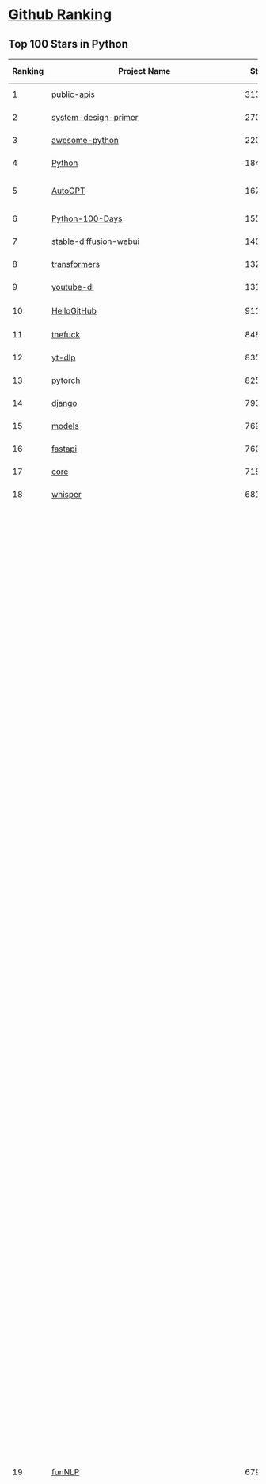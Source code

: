 [Github Ranking](../README.md)
==========

## Top 100 Stars in Python

| Ranking | Project Name | Stars | Forks | Language | Open Issues | Description | Last Commit |
| ------- | ------------ | ----- | ----- | -------- | ----------- | ----------- | ----------- |
| 1 | [public-apis](https://github.com/public-apis/public-apis) | 313304 | 33444 | Python | 22 | A collective list of free APIs | 2024-09-25T13:37:57Z |
| 2 | [system-design-primer](https://github.com/donnemartin/system-design-primer) | 270897 | 45729 | Python | 235 | Learn how to design large-scale systems. Prep for the system design interview.  Includes Anki flashcards. | 2024-08-07T10:09:11Z |
| 3 | [awesome-python](https://github.com/vinta/awesome-python) | 220033 | 24821 | Python | 0 | An opinionated list of awesome Python frameworks, libraries, software and resources. | 2024-08-11T17:10:18Z |
| 4 | [Python](https://github.com/TheAlgorithms/Python) | 184619 | 44370 | Python | 33 | All Algorithms implemented in Python | 2024-09-28T13:37:00Z |
| 5 | [AutoGPT](https://github.com/Significant-Gravitas/AutoGPT) | 167038 | 44180 | Python | 125 | AutoGPT is the vision of accessible AI for everyone, to use and to build on. Our mission is to provide the tools, so that you can focus on what matters. | 2024-09-28T23:25:09Z |
| 6 | [Python-100-Days](https://github.com/jackfrued/Python-100-Days) | 155335 | 52098 | Python | 533 | Python - 100天从新手到大师 | 2024-08-15T10:52:27Z |
| 7 | [stable-diffusion-webui](https://github.com/AUTOMATIC1111/stable-diffusion-webui) | 140347 | 26560 | Python | 2241 | Stable Diffusion web UI | 2024-09-09T04:52:14Z |
| 8 | [transformers](https://github.com/huggingface/transformers) | 132705 | 26444 | Python | 1021 | 🤗 Transformers: State-of-the-art Machine Learning for Pytorch, TensorFlow, and JAX. | 2024-09-28T10:19:47Z |
| 9 | [youtube-dl](https://github.com/ytdl-org/youtube-dl) | 131571 | 9967 | Python | 3709 | Command-line program to download videos from YouTube.com and other video sites | 2024-08-17T06:41:13Z |
| 10 | [HelloGitHub](https://github.com/521xueweihan/HelloGitHub) | 91127 | 9580 | Python | 145 | :octocat: 分享 GitHub 上有趣、入门级的开源项目。Share interesting, entry-level open source projects on GitHub. | 2024-09-28T06:51:48Z |
| 11 | [thefuck](https://github.com/nvbn/thefuck) | 84868 | 3427 | Python | 264 | Magnificent app which corrects your previous console command. | 2024-07-19T14:56:13Z |
| 12 | [yt-dlp](https://github.com/yt-dlp/yt-dlp) | 83557 | 6514 | Python | 1418 | A feature-rich command-line audio/video downloader | 2024-09-27T23:08:39Z |
| 13 | [pytorch](https://github.com/pytorch/pytorch) | 82523 | 22207 | Python | 13931 | Tensors and Dynamic neural networks in Python with strong GPU acceleration | 2024-09-29T02:26:51Z |
| 14 | [django](https://github.com/django/django) | 79395 | 31629 | Python | 0 | The Web framework for perfectionists with deadlines. | 2024-09-26T14:25:50Z |
| 15 | [models](https://github.com/tensorflow/models) | 76986 | 45786 | Python | 1067 | Models and examples built with TensorFlow | 2024-09-24T16:08:15Z |
| 16 | [fastapi](https://github.com/fastapi/fastapi) | 76090 | 6413 | Python | 46 | FastAPI framework, high performance, easy to learn, fast to code, ready for production | 2024-09-28T08:47:25Z |
| 17 | [core](https://github.com/home-assistant/core) | 71803 | 30061 | Python | 2255 | :house_with_garden: Open source home automation that puts local control and privacy first. | 2024-09-29T02:07:03Z |
| 18 | [whisper](https://github.com/openai/whisper) | 68120 | 8048 | Python | 0 | Robust Speech Recognition via Large-Scale Weak Supervision | 2024-09-27T23:44:27Z |
| 19 | [funNLP](https://github.com/fighting41love/funNLP) | 67980 | 14424 | Python | 153 | 中英文敏感词、语言检测、中外手机/电话归属地/运营商查询、名字推断性别、手机号抽取、身份证抽取、邮箱抽取、中日文人名库、中文缩写库、拆字词典、词汇情感值、停用词、反动词表、暴恐词表、繁简体转换、英文模拟中文发音、汪峰歌词生成器、职业名称词库、同义词库、反义词库、否定词库、汽车品牌词库、汽车零件词库、连续英文切割、各种中文词向量、公司名字大全、古诗词库、IT词库、财经词库、成语词库、地名词库、历史名人词库、诗词词库、医学词库、饮食词库、法律词库、汽车词库、动物词库、中文聊天语料、中文谣言数据、百度中文问答数据集、句子相似度匹配算法集合、bert资源、文本生成&摘要相关工具、cocoNLP信息抽取工具、国内电话号码正则匹配、清华大学XLORE:中英文跨语言百科知识图谱、清华大学人工智能技术系列报告、自然语言生成、NLU太难了系列、自动对联数据及机器人、用户名黑名单列表、罪名法务名词及分类模型、微信公众号语料、cs224n深度学习自然语言处理课程、中文手写汉字识别、中文自然语言处理 语料/数据集、变量命名神器、分词语料库+代码、任务型对话英文数据集、ASR 语音数据集 + 基于深度学习的中文语音识别系统、笑声检测器、Microsoft多语言数字/单位/如日期时间识别包、中华新华字典数据库及api(包括常用歇后语、成语、词语和汉字)、文档图谱自动生成、SpaCy 中文模型、Common Voice语音识别数据集新版、神经网络关系抽取、基于bert的命名实体识别、关键词(Keyphrase)抽取包pke、基于医疗领域知识图谱的问答系统、基于依存句法与语义角色标注的事件三元组抽取、依存句法分析4万句高质量标注数据、cnocr：用来做中文OCR的Python3包、中文人物关系知识图谱项目、中文nlp竞赛项目及代码汇总、中文字符数据、speech-aligner: 从“人声语音”及其“语言文本”产生音素级别时间对齐标注的工具、AmpliGraph: 知识图谱表示学习(Python)库：知识图谱概念链接预测、Scattertext 文本可视化(python)、语言/知识表示工具：BERT & ERNIE、中文对比英文自然语言处理NLP的区别综述、Synonyms中文近义词工具包、HarvestText领域自适应文本挖掘工具（新词发现-情感分析-实体链接等）、word2word：(Python)方便易用的多语言词-词对集：62种语言/3,564个多语言对、语音识别语料生成工具：从具有音频/字幕的在线视频创建自动语音识别(ASR)语料库、构建医疗实体识别的模型（包含词典和语料标注）、单文档非监督的关键词抽取、Kashgari中使用gpt-2语言模型、开源的金融投资数据提取工具、文本自动摘要库TextTeaser: 仅支持英文、人民日报语料处理工具集、一些关于自然语言的基本模型、基于14W歌曲知识库的问答尝试--功能包括歌词接龙and已知歌词找歌曲以及歌曲歌手歌词三角关系的问答、基于Siamese bilstm模型的相似句子判定模型并提供训练数据集和测试数据集、用Transformer编解码模型实现的根据Hacker News文章标题自动生成评论、用BERT进行序列标记和文本分类的模板代码、LitBank：NLP数据集——支持自然语言处理和计算人文学科任务的100部带标记英文小说语料、百度开源的基准信息抽取系统、虚假新闻数据集、Facebook: LAMA语言模型分析，提供Transformer-XL/BERT/ELMo/GPT预训练语言模型的统一访问接口、CommonsenseQA：面向常识的英文QA挑战、中文知识图谱资料、数据及工具、各大公司内部里大牛分享的技术文档 PDF 或者 PPT、自然语言生成SQL语句（英文）、中文NLP数据增强（EDA）工具、英文NLP数据增强工具 、基于医药知识图谱的智能问答系统、京东商品知识图谱、基于mongodb存储的军事领域知识图谱问答项目、基于远监督的中文关系抽取、语音情感分析、中文ULMFiT-情感分析-文本分类-语料及模型、一个拍照做题程序、世界各国大规模人名库、一个利用有趣中文语料库 qingyun 训练出来的中文聊天机器人、中文聊天机器人seqGAN、省市区镇行政区划数据带拼音标注、教育行业新闻语料库包含自动文摘功能、开放了对话机器人-知识图谱-语义理解-自然语言处理工具及数据、中文知识图谱：基于百度百科中文页面-抽取三元组信息-构建中文知识图谱、masr: 中文语音识别-提供预训练模型-高识别率、Python音频数据增广库、中文全词覆盖BERT及两份阅读理解数据、ConvLab：开源多域端到端对话系统平台、中文自然语言处理数据集、基于最新版本rasa搭建的对话系统、基于TensorFlow和BERT的管道式实体及关系抽取、一个小型的证券知识图谱/知识库、复盘所有NLP比赛的TOP方案、OpenCLaP：多领域开源中文预训练语言模型仓库、UER：基于不同语料+编码器+目标任务的中文预训练模型仓库、中文自然语言处理向量合集、基于金融-司法领域(兼有闲聊性质)的聊天机器人、g2pC：基于上下文的汉语读音自动标记模块、Zincbase 知识图谱构建工具包、诗歌质量评价/细粒度情感诗歌语料库、快速转化「中文数字」和「阿拉伯数字」、百度知道问答语料库、基于知识图谱的问答系统、jieba_fast 加速版的jieba、正则表达式教程、中文阅读理解数据集、基于BERT等最新语言模型的抽取式摘要提取、Python利用深度学习进行文本摘要的综合指南、知识图谱深度学习相关资料整理、维基大规模平行文本语料、StanfordNLP 0.2.0：纯Python版自然语言处理包、NeuralNLP-NeuralClassifier：腾讯开源深度学习文本分类工具、端到端的封闭域对话系统、中文命名实体识别：NeuroNER vs. BertNER、新闻事件线索抽取、2019年百度的三元组抽取比赛：“科学空间队”源码、基于依存句法的开放域文本知识三元组抽取和知识库构建、中文的GPT2训练代码、ML-NLP - 机器学习(Machine Learning)NLP面试中常考到的知识点和代码实现、nlp4han:中文自然语言处理工具集(断句/分词/词性标注/组块/句法分析/语义分析/NER/N元语法/HMM/代词消解/情感分析/拼写检查、XLM：Facebook的跨语言预训练语言模型、用基于BERT的微调和特征提取方法来进行知识图谱百度百科人物词条属性抽取、中文自然语言处理相关的开放任务-数据集-当前最佳结果、CoupletAI - 基于CNN+Bi-LSTM+Attention 的自动对对联系统、抽象知识图谱、MiningZhiDaoQACorpus - 580万百度知道问答数据挖掘项目、brat rapid annotation tool: 序列标注工具、大规模中文知识图谱数据：1.4亿实体、数据增强在机器翻译及其他nlp任务中的应用及效果、allennlp阅读理解:支持多种数据和模型、PDF表格数据提取工具 、 Graphbrain：AI开源软件库和科研工具，目的是促进自动意义提取和文本理解以及知识的探索和推断、简历自动筛选系统、基于命名实体识别的简历自动摘要、中文语言理解测评基准，包括代表性的数据集&基准模型&语料库&排行榜、树洞 OCR 文字识别 、从包含表格的扫描图片中识别表格和文字、语声迁移、Python口语自然语言处理工具集(英文)、 similarity：相似度计算工具包，java编写、海量中文预训练ALBERT模型 、Transformers 2.0 、基于大规模音频数据集Audioset的音频增强 、Poplar：网页版自然语言标注工具、图片文字去除，可用于漫画翻译 、186种语言的数字叫法库、Amazon发布基于知识的人-人开放领域对话数据集 、中文文本纠错模块代码、繁简体转换 、 Python实现的多种文本可读性评价指标、类似于人名/地名/组织机构名的命名体识别数据集 、东南大学《知识图谱》研究生课程(资料)、. 英文拼写检查库 、 wwsearch是企业微信后台自研的全文检索引擎、CHAMELEON：深度学习新闻推荐系统元架构 、 8篇论文梳理BERT相关模型进展与反思、DocSearch：免费文档搜索引擎、 LIDA：轻量交互式对话标注工具 、aili - the fastest in-memory index in the East 东半球最快并发索引 、知识图谱车音工作项目、自然语言生成资源大全 、中日韩分词库mecab的Python接口库、中文文本摘要/关键词提取、汉字字符特征提取器 (featurizer)，提取汉字的特征（发音特征、字形特征）用做深度学习的特征、中文生成任务基准测评 、中文缩写数据集、中文任务基准测评 - 代表性的数据集-基准(预训练)模型-语料库-baseline-工具包-排行榜、PySS3：面向可解释AI的SS3文本分类器机器可视化工具 、中文NLP数据集列表、COPE - 格律诗编辑程序、doccano：基于网页的开源协同多语言文本标注工具 、PreNLP：自然语言预处理库、简单的简历解析器，用来从简历中提取关键信息、用于中文闲聊的GPT2模型：GPT2-chitchat、基于检索聊天机器人多轮响应选择相关资源列表(Leaderboards、Datasets、Papers)、(Colab)抽象文本摘要实现集锦(教程 、词语拼音数据、高效模糊搜索工具、NLP数据增广资源集、微软对话机器人框架 、 GitHub Typo Corpus：大规模GitHub多语言拼写错误/语法错误数据集、TextCluster：短文本聚类预处理模块 Short text cluster、面向语音识别的中文文本规范化、BLINK：最先进的实体链接库、BertPunc：基于BERT的最先进标点修复模型、Tokenizer：快速、可定制的文本词条化库、中文语言理解测评基准，包括代表性的数据集、基准(预训练)模型、语料库、排行榜、spaCy 医学文本挖掘与信息提取 、 NLP任务示例项目代码集、 python拼写检查库、chatbot-list - 行业内关于智能客服、聊天机器人的应用和架构、算法分享和介绍、语音质量评价指标(MOSNet, BSSEval, STOI, PESQ, SRMR)、 用138GB语料训练的法文RoBERTa预训练语言模型 、BERT-NER-Pytorch：三种不同模式的BERT中文NER实验、无道词典 - 有道词典的命令行版本，支持英汉互查和在线查询、2019年NLP亮点回顾、 Chinese medical dialogue data 中文医疗对话数据集 、最好的汉字数字(中文数字)-阿拉伯数字转换工具、 基于百科知识库的中文词语多词义/义项获取与特定句子词语语义消歧、awesome-nlp-sentiment-analysis - 情感分析、情绪原因识别、评价对象和评价词抽取、LineFlow：面向所有深度学习框架的NLP数据高效加载器、中文医学NLP公开资源整理 、MedQuAD：(英文)医学问答数据集、将自然语言数字串解析转换为整数和浮点数、Transfer Learning in Natural Language Processing (NLP) 、面向语音识别的中文/英文发音辞典、Tokenizers：注重性能与多功能性的最先进分词器、CLUENER 细粒度命名实体识别 Fine Grained Named Entity Recognition、 基于BERT的中文命名实体识别、中文谣言数据库、NLP数据集/基准任务大列表、nlp相关的一些论文及代码, 包括主题模型、词向量(Word Embedding)、命名实体识别(NER)、文本分类(Text Classificatin)、文本生成(Text Generation)、文本相似性(Text Similarity)计算等，涉及到各种与nlp相关的算法，基于keras和tensorflow 、Python文本挖掘/NLP实战示例、 Blackstone：面向非结构化法律文本的spaCy pipeline和NLP模型通过同义词替换实现文本“变脸” 、中文 预训练 ELECTREA 模型: 基于对抗学习 pretrain Chinese Model 、albert-chinese-ner - 用预训练语言模型ALBERT做中文NER 、基于GPT2的特定主题文本生成/文本增广、开源预训练语言模型合集、多语言句向量包、编码、标记和实现：一种可控高效的文本生成方法、 英文脏话大列表 、attnvis：GPT2、BERT等transformer语言模型注意力交互可视化、CoVoST：Facebook发布的多语种语音-文本翻译语料库，包括11种语言(法语、德语、荷兰语、俄语、西班牙语、意大利语、土耳其语、波斯语、瑞典语、蒙古语和中文)的语音、文字转录及英文译文、Jiagu自然语言处理工具 - 以BiLSTM等模型为基础，提供知识图谱关系抽取 中文分词 词性标注 命名实体识别 情感分析 新词发现 关键词 文本摘要 文本聚类等功能、用unet实现对文档表格的自动检测，表格重建、NLP事件提取文献资源列表 、 金融领域自然语言处理研究资源大列表、CLUEDatasetSearch - 中英文NLP数据集：搜索所有中文NLP数据集，附常用英文NLP数据集 、medical_NER - 中文医学知识图谱命名实体识别 、(哈佛)讲因果推理的免费书、知识图谱相关学习资料/数据集/工具资源大列表、Forte：灵活强大的自然语言处理pipeline工具集 、Python字符串相似性算法库、PyLaia：面向手写文档分析的深度学习工具包、TextFooler：针对文本分类/推理的对抗文本生成模块、Haystack：灵活、强大的可扩展问答(QA)框架、中文关键短语抽取工具 | 2024-05-10T07:38:24Z |
| 20 | [flask](https://github.com/pallets/flask) | 67691 | 16167 | Python | 6 | The Python micro framework for building web applications. | 2024-09-01T16:04:17Z |
| 21 | [devops-exercises](https://github.com/bregman-arie/devops-exercises) | 66055 | 14728 | Python | 29 | Linux, Jenkins, AWS, SRE, Prometheus, Docker, Python, Ansible, Git, Kubernetes, Terraform, OpenStack, SQL, NoSQL, Azure, GCP, DNS, Elastic, Network, Virtualization. DevOps Interview Questions | 2024-08-31T08:15:03Z |
| 22 | [awesome-machine-learning](https://github.com/josephmisiti/awesome-machine-learning) | 65525 | 14590 | Python | 2 | A curated list of awesome Machine Learning frameworks, libraries and software. | 2024-08-07T17:16:24Z |
| 23 | [gpt_academic](https://github.com/binary-husky/gpt_academic) | 64368 | 7964 | Python | 337 | 为GPT/GLM等LLM大语言模型提供实用化交互接口，特别优化论文阅读/润色/写作体验，模块化设计，支持自定义快捷按钮&函数插件，支持Python和C++等项目剖析&自译解功能，PDF/LaTex论文翻译&总结功能，支持并行问询多种LLM模型，支持chatglm3等本地模型。接入通义千问, deepseekcoder, 讯飞星火, 文心一言, llama2, rwkv, claude2, moss等。 | 2024-09-28T10:05:34Z |
| 24 | [manim](https://github.com/3b1b/manim) | 62670 | 5810 | Python | 412 | Animation engine for explanatory math videos | 2024-09-28T14:54:31Z |
| 25 | [cpython](https://github.com/python/cpython) | 62588 | 30035 | Python | 7093 | The Python programming language | 2024-09-29T00:25:23Z |
| 26 | [ansible](https://github.com/ansible/ansible) | 62480 | 23832 | Python | 515 | Ansible is a radically simple IT automation platform that makes your applications and systems easier to deploy and maintain. Automate everything from code deployment to network configuration to cloud management, in a language that approaches plain English, using SSH, with no agents to install on remote systems. https://docs.ansible.com. | 2024-09-26T19:15:34Z |
| 27 | [d2l-zh](https://github.com/d2l-ai/d2l-zh) | 61738 | 10886 | Python | 0 | 《动手学深度学习》：面向中文读者、能运行、可讨论。中英文版被70多个国家的500多所大学用于教学。 | 2024-07-30T09:32:19Z |
| 28 | [keras](https://github.com/keras-team/keras) | 61681 | 19417 | Python | 231 | Deep Learning for humans | 2024-09-29T02:25:36Z |
| 29 | [PayloadsAllTheThings](https://github.com/swisskyrepo/PayloadsAllTheThings) | 60279 | 14503 | Python | 0 | A list of useful payloads and bypass for Web Application Security and Pentest/CTF | 2024-09-16T16:06:59Z |
| 30 | [gpt4free](https://github.com/xtekky/gpt4free) | 60152 | 13225 | Python | 22 | The official gpt4free repository \| various collection of powerful language models | 2024-09-21T13:25:36Z |
| 31 | [scikit-learn](https://github.com/scikit-learn/scikit-learn) | 59563 | 25296 | Python | 1549 | scikit-learn: machine learning in Python | 2024-09-28T18:53:49Z |
| 32 | [sherlock](https://github.com/sherlock-project/sherlock) | 59085 | 6768 | Python | 93 | Hunt down social media accounts by username across social networks | 2024-08-30T05:21:09Z |
| 33 | [screenshot-to-code](https://github.com/abi/screenshot-to-code) | 56348 | 6939 | Python | 55 | Drop in a screenshot and convert it to clean code (HTML/Tailwind/React/Vue) | 2024-09-26T14:56:18Z |
| 34 | [llama](https://github.com/meta-llama/llama) | 55727 | 9501 | Python | 330 | Inference code for Llama models | 2024-08-18T07:07:28Z |
| 35 | [localstack](https://github.com/localstack/localstack) | 55610 | 3963 | Python | 313 | 💻 A fully functional local AWS cloud stack. Develop and test your cloud & Serverless apps offline | 2024-09-27T22:47:47Z |
| 36 | [annotated_deep_learning_paper_implementations](https://github.com/labmlai/annotated_deep_learning_paper_implementations) | 54333 | 5610 | Python | 28 | 🧑‍🏫 60+ Implementations/tutorials of deep learning papers with side-by-side notes 📝; including transformers (original, xl, switch, feedback, vit, ...), optimizers (adam, adabelief, sophia, ...), gans(cyclegan, stylegan2, ...), 🎮 reinforcement learning (ppo, dqn), capsnet, distillation, ... 🧠 | 2024-08-24T09:18:59Z |
| 37 | [private-gpt](https://github.com/zylon-ai/private-gpt) | 53732 | 7218 | Python | 214 | Interact with your documents using the power of GPT, 100% privately, no data leaks | 2024-09-26T14:30:31Z |
| 38 | [face_recognition](https://github.com/ageitgey/face_recognition) | 52981 | 13448 | Python | 754 | The world's simplest facial recognition api for Python and the command line | 2024-08-21T06:22:36Z |
| 39 | [scrapy](https://github.com/scrapy/scrapy) | 52540 | 10485 | Python | 449 | Scrapy, a fast high-level web crawling & scraping framework for Python. | 2024-09-10T07:01:37Z |
| 40 | [open-interpreter](https://github.com/OpenInterpreter/open-interpreter) | 52375 | 4622 | Python | 192 | A natural language interface for computers | 2024-09-26T07:13:34Z |
| 41 | [Real-Time-Voice-Cloning](https://github.com/CorentinJ/Real-Time-Voice-Cloning) | 52259 | 8733 | Python | 192 | Clone a voice in 5 seconds to generate arbitrary speech in real-time | 2024-08-14T19:54:03Z |
| 42 | [gpt-engineer](https://github.com/gpt-engineer-org/gpt-engineer) | 52086 | 6785 | Python | 9 | Platform to experiment with the AI Software Engineer. Terminal based. NOTE: Very different from https://gptengineer.app | 2024-09-12T13:16:33Z |
| 43 | [requests](https://github.com/psf/requests) | 52040 | 9303 | Python | 177 | A simple, yet elegant, HTTP library. | 2024-09-19T11:19:03Z |
| 44 | [faceswap](https://github.com/deepfakes/faceswap) | 51950 | 13169 | Python | 21 | Deepfakes Software For All | 2024-08-17T00:29:36Z |
| 45 | [ComfyUI](https://github.com/comfyanonymous/ComfyUI) | 51912 | 5454 | Python | 1694 | The most powerful and modular diffusion model GUI, api and backend with a graph/nodes interface. | 2024-09-28T18:42:43Z |
| 46 | [you-get](https://github.com/soimort/you-get) | 50262 | 9412 | Python | 0 | :arrow_double_down: Dumb downloader that scrapes the web | 2024-08-19T20:29:59Z |
| 47 | [yolov5](https://github.com/ultralytics/yolov5) | 49957 | 16152 | Python | 113 | YOLOv5 🚀 in PyTorch > ONNX > CoreML > TFLite | 2024-09-23T04:40:57Z |
| 48 | [hackingtool](https://github.com/Z4nzu/hackingtool) | 49933 | 5363 | Python | 36 | ALL IN ONE Hacking Tool For Hackers | 2024-07-31T13:30:04Z |
| 49 | [openpilot](https://github.com/commaai/openpilot) | 49590 | 9008 | Python | 134 | openpilot is an operating system for robotics. Currently, it upgrades the driver assistance system in 275+ supported cars. | 2024-09-29T02:31:01Z |
| 50 | [grok-1](https://github.com/xai-org/grok-1) | 49459 | 8326 | Python | 72 | Grok open release | 2024-08-30T04:17:25Z |
| 51 | [rich](https://github.com/Textualize/rich) | 49029 | 1709 | Python | 165 | Rich is a Python library for rich text and beautiful formatting in the terminal. | 2024-09-28T19:39:34Z |
| 52 | [professional-programming](https://github.com/charlax/professional-programming) | 46460 | 3710 | Python | 4 | A collection of learning resources for curious software engineers | 2024-09-16T01:55:59Z |
| 53 | [big-list-of-naughty-strings](https://github.com/minimaxir/big-list-of-naughty-strings) | 46161 | 2129 | Python | 67 | The Big List of Naughty Strings is a list of strings which have a high probability of causing issues when used as user-input data. | 2024-04-18T03:26:59Z |
| 54 | [MetaGPT](https://github.com/geekan/MetaGPT) | 43933 | 5230 | Python | 307 | 🌟 The Multi-Agent Framework: First AI Software Company, Towards Natural Language Programming | 2024-08-21T06:12:26Z |
| 55 | [pandas](https://github.com/pandas-dev/pandas) | 43380 | 17830 | Python | 3521 | Flexible and powerful data analysis / manipulation library for Python, providing labeled data structures similar to R data.frame objects, statistical functions, and much more | 2024-09-28T19:38:32Z |
| 56 | [PaddleOCR](https://github.com/PaddlePaddle/PaddleOCR) | 42923 | 7706 | Python | 115 | Awesome multilingual OCR toolkits based on PaddlePaddle (practical ultra lightweight OCR system, support 80+ languages recognition, provide data annotation and synthesis tools, support training and deployment among server, mobile, embedded and IoT devices) | 2024-09-29T02:11:13Z |
| 57 | [30-Days-Of-Python](https://github.com/Asabeneh/30-Days-Of-Python) | 41487 | 7930 | Python | 68 | 30 days of Python programming challenge is a step-by-step guide to learn the Python programming language in 30 days. This challenge may take more than100 days, follow your own pace.  These videos may help too: https://www.youtube.com/channel/UC7PNRuno1rzYPb1xLa4yktw | 2024-08-17T23:00:53Z |
| 58 | [ChatGLM-6B](https://github.com/THUDM/ChatGLM-6B) | 40450 | 5193 | Python | 548 | ChatGLM-6B: An Open Bilingual Dialogue Language Model \| 开源双语对话语言模型 | 2024-06-27T04:05:25Z |
| 59 | [Fooocus](https://github.com/lllyasviel/Fooocus) | 40408 | 5625 | Python | 171 | Focus on prompting and generating | 2024-08-21T01:49:14Z |
| 60 | [python-patterns](https://github.com/faif/python-patterns) | 40254 | 6926 | Python | 10 | A collection of design patterns/idioms in Python | 2024-09-05T20:53:59Z |
| 61 | [text-generation-webui](https://github.com/oobabooga/text-generation-webui) | 39794 | 5218 | Python | 233 | A Gradio web UI for Large Language Models. | 2024-09-29T02:39:34Z |
| 62 | [ailearning](https://github.com/apachecn/ailearning) | 39191 | 11418 | Python | 3 | AiLearning：数据分析+机器学习实战+线性代数+PyTorch+NLTK+TF2 | 2024-03-04T02:15:13Z |
| 63 | [black](https://github.com/psf/black) | 38675 | 2431 | Python | 353 | The uncompromising Python code formatter | 2024-09-27T20:41:29Z |
| 64 | [sentry](https://github.com/getsentry/sentry) | 38669 | 4145 | Python | 2682 | Developer-first error tracking and performance monitoring | 2024-09-28T21:50:46Z |
| 65 | [ColossalAI](https://github.com/hpcaitech/ColossalAI) | 38667 | 4333 | Python | 389 | Making large AI models cheaper, faster and more accessible | 2024-09-27T06:48:56Z |
| 66 | [stablediffusion](https://github.com/Stability-AI/stablediffusion) | 38612 | 4981 | Python | 233 | High-Resolution Image Synthesis with Latent Diffusion Models | 2024-09-20T21:20:35Z |
| 67 | [cheat.sh](https://github.com/chubin/cheat.sh) | 38189 | 1780 | Python | 119 | the only cheat sheet you need | 2024-06-22T19:07:48Z |
| 68 | [Deep-Learning-Papers-Reading-Roadmap](https://github.com/floodsung/Deep-Learning-Papers-Reading-Roadmap) | 37997 | 7301 | Python | 48 | Deep Learning papers reading roadmap for anyone who are eager to learn this amazing tech! | 2022-11-27T13:18:32Z |
| 69 | [bert](https://github.com/google-research/bert) | 37916 | 9569 | Python | 790 | TensorFlow code and pre-trained models for BERT | 2024-07-23T23:39:41Z |
| 70 | [odoo](https://github.com/odoo/odoo) | 37701 | 24525 | Python | 2786 | Odoo. Open Source Apps To Grow Your Business. | 2024-09-29T02:16:02Z |
| 71 | [Deep-Live-Cam](https://github.com/hacksider/Deep-Live-Cam) | 37218 | 5262 | Python | 241 | real time face swap and one-click video deepfake with only a single image | 2024-09-28T15:23:29Z |
| 72 | [diagrams](https://github.com/mingrammer/diagrams) | 37192 | 2420 | Python | 308 | :art: Diagram as Code for prototyping cloud system architectures | 2024-09-25T14:39:10Z |
| 73 | [Open-Assistant](https://github.com/LAION-AI/Open-Assistant) | 36980 | 3231 | Python | 225 | OpenAssistant is a chat-based assistant that understands tasks, can interact with third-party systems, and retrieve information dynamically to do so. | 2024-08-17T01:55:35Z |
| 74 | [interview_internal_reference](https://github.com/0voice/interview_internal_reference) | 36555 | 9434 | Python | 27 | 2023年最新总结，阿里，腾讯，百度，美团，头条等技术面试题目，以及答案，专家出题人分析汇总。 | 2024-05-20T12:04:02Z |
| 75 | [FastChat](https://github.com/lm-sys/FastChat) | 36551 | 4505 | Python | 763 | An open platform for training, serving, and evaluating large language models. Release repo for Vicuna and Chatbot Arena. | 2024-09-25T23:04:00Z |
| 76 | [airflow](https://github.com/apache/airflow) | 36495 | 14133 | Python | 964 | Apache Airflow - A platform to programmatically author, schedule, and monitor workflows | 2024-09-28T14:41:38Z |
| 77 | [nanoGPT](https://github.com/karpathy/nanoGPT) | 36421 | 5721 | Python | 212 | The simplest, fastest repository for training/finetuning medium-sized GPTs. | 2024-08-19T10:49:32Z |
| 78 | [python-cheatsheet](https://github.com/gto76/python-cheatsheet) | 36165 | 6461 | Python | 5 | Comprehensive Python Cheatsheet | 2024-09-27T17:58:49Z |
| 79 | [quivr](https://github.com/QuivrHQ/quivr) | 36108 | 3503 | Python | 90 | Open-source RAG Framework for building GenAI Second Brains 🧠  Build productivity assistant (RAG) ⚡️🤖 Chat with your docs (PDF, CSV, ...)  & apps using Langchain, GPT 3.5 / 4 turbo, Private, Anthropic, VertexAI, Ollama, LLMs, Groq  that you can share with users !  Efficient retrieval augmented generation framework | 2024-09-28T21:06:59Z |
| 80 | [mitmproxy](https://github.com/mitmproxy/mitmproxy) | 36095 | 3997 | Python | 318 | An interactive TLS-capable intercepting HTTP proxy for penetration testers and software developers. | 2024-09-22T17:21:42Z |
| 81 | [llama_index](https://github.com/run-llama/llama_index) | 35753 | 5055 | Python | 583 | LlamaIndex is a data framework for your LLM applications | 2024-09-29T02:48:08Z |
| 82 | [wtfpython](https://github.com/satwikkansal/wtfpython) | 35688 | 2654 | Python | 72 | What the f*ck Python? 😱 | 2024-06-13T13:18:00Z |
| 83 | [DragGAN](https://github.com/XingangPan/DragGAN) | 35656 | 3447 | Python | 142 | Official Code for DragGAN (SIGGRAPH 2023) | 2024-05-18T17:51:40Z |
| 84 | [GFPGAN](https://github.com/TencentARC/GFPGAN) | 35619 | 5894 | Python | 345 | GFPGAN aims at developing Practical Algorithms for Real-world Face Restoration. | 2024-07-26T18:44:02Z |
| 85 | [MockingBird](https://github.com/babysor/MockingBird) | 35001 | 5194 | Python | 465 | 🚀AI拟声: 5秒内克隆您的声音并生成任意语音内容 Clone a voice in 5 seconds to generate arbitrary speech in real-time | 2024-08-29T09:52:56Z |
| 86 | [DeepSpeed](https://github.com/microsoft/DeepSpeed) | 34903 | 4056 | Python | 984 | DeepSpeed is a deep learning optimization library that makes distributed training and inference easy, efficient, and effective. | 2024-09-27T20:45:17Z |
| 87 | [streamlit](https://github.com/streamlit/streamlit) | 34835 | 3021 | Python | 912 | Streamlit — A faster way to build and share data apps. | 2024-09-28T06:37:37Z |
| 88 | [gym](https://github.com/openai/gym) | 34563 | 8590 | Python | 102 | A toolkit for developing and comparing reinforcement learning algorithms. | 2024-05-02T16:09:06Z |
| 89 | [TaskMatrix](https://github.com/chenfei-wu/TaskMatrix) | 34518 | 3313 | Python | 218 | None | 2024-01-06T02:41:20Z |
| 90 | [12306](https://github.com/testerSunshine/12306) | 33836 | 9807 | Python | 225 | 12306智能刷票，订票 | 2023-04-02T03:19:43Z |
| 91 | [TTS](https://github.com/coqui-ai/TTS) | 33835 | 4119 | Python | 72 | 🐸💬 - a deep learning toolkit for Text-to-Speech, battle-tested in research and production | 2024-08-16T12:07:14Z |
| 92 | [HanLP](https://github.com/hankcs/HanLP) | 33603 | 10030 | Python | 9 | 中文分词 词性标注 命名实体识别 依存句法分析 成分句法分析 语义依存分析 语义角色标注 指代消解 风格转换 语义相似度 新词发现 关键词短语提取 自动摘要 文本分类聚类 拼音简繁转换 自然语言处理 | 2024-09-08T00:16:16Z |
| 93 | [shadowsocks](https://github.com/shadowsocks/shadowsocks) | 33563 | 18610 | Python | 0 | None | 2024-04-01T09:07:32Z |
| 94 | [cli](https://github.com/httpie/cli) | 33512 | 3673 | Python | 161 | 🥧 HTTPie CLI  — modern, user-friendly command-line HTTP client for the API era. JSON support, colors, sessions, downloads, plugins & more. | 2024-08-21T02:27:13Z |
| 95 | [WeChatMsg](https://github.com/LC044/WeChatMsg) | 33457 | 3508 | Python | 54 | 提取微信聊天记录，将其导出成HTML、Word、Excel文档永久保存，对聊天记录进行分析生成年度聊天报告，用聊天数据训练专属于个人的AI聊天助手 | 2024-09-23T14:08:08Z |
| 96 | [ray](https://github.com/ray-project/ray) | 33209 | 5614 | Python | 3525 | Ray is a unified framework for scaling AI and Python applications. Ray consists of a core distributed runtime and a set of AI Libraries for accelerating ML workloads. | 2024-09-29T02:17:17Z |
| 97 | [GPT-SoVITS](https://github.com/RVC-Boss/GPT-SoVITS) | 33183 | 3811 | Python | 553 | 1 min voice data can also be used to train a good TTS model! (few shot voice cloning) | 2024-09-17T07:09:58Z |
| 98 | [jieba](https://github.com/fxsjy/jieba) | 33153 | 6722 | Python | 624 | 结巴中文分词 | 2024-08-21T09:23:45Z |
| 99 | [XX-Net](https://github.com/XX-net/XX-Net) | 33017 | 7697 | Python | 7894 | A proxy tool to bypass GFW. | 2024-06-11T04:53:12Z |
| 100 | [ccxt](https://github.com/ccxt/ccxt) | 32606 | 7481 | Python | 827 | A JavaScript / TypeScript / Python / C# / PHP cryptocurrency trading API with support for more than 100 bitcoin/altcoin exchanges | 2024-09-28T17:58:14Z |

